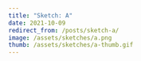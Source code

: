 ```yaml
---
title: "Sketch: A"
date: 2021-10-09
redirect_from: /posts/sketch-a/
image: /assets/sketches/a.png
thumb: /assets/sketches/a-thumb.gif
---
```


<script defer src="{{ "/assets/lib/three-r131.min.js" | url }}"></script>
<script defer src="{{ "/assets/lib/p5-1.4.0.min.js" | url }}"></script>
<script defer src="{{ "/assets/p5js/02-a.js" | url }}"></script>

<div class="mt5 dt w-100">
    <div id="parent" class="dtc v-mid tc">
    </div>
</div>
